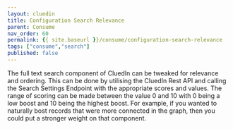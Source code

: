 ```yaml
---
layout: cluedin
title: Configuration Search Relevance
parent: Consume
nav_order: 60
permalink: {{ site.baseurl }}/consume/configuration-search-relevance
tags: ["consume","search"]
published: false
---
```


The full text search component of CluedIn can be tweaked for relevance and ordering. This can be done by utilising the CluedIn Rest API and calling the Search Settings Endpoint with the appropriate scores and values. The range of scoring can be made between the value 0 and 10 with 0 being a low boost and 10 being the highest boost. For example, if you wanted to naturally bost records that were more connected in the graph, then you could put a stronger weight on that component. 